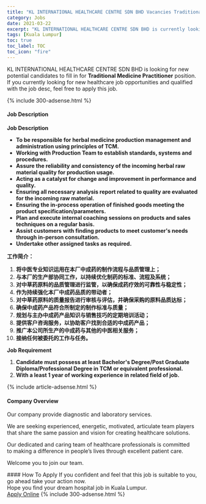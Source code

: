 ```yaml
---
title: "KL INTERNATIONAL HEALTHCARE CENTRE SDN BHD Vacancies Traditional Medicine Practitioner" 
category: Jobs 
date: 2021-03-22 
excerpt: "KL INTERNATIONAL HEALTHCARE CENTRE SDN BHD is currently looking for suitable person to fill in the Traditional Medicine Practitioner which positioned at Kuala Lumpur" 
tags: [Kuala Lumpur] 
toc: true 
toc_label: TOC 
toc_icon: "fire" 
--- 
```


<p>KL INTERNATIONAL HEALTHCARE CENTRE SDN BHD is looking for new potential candidates to fill in for <b>Traditional Medicine Practitioner</b> position. If you currently looking for new healthcare job opportunities and qualified with the job desc, feel free to apply this job.
</p>{% include 300-adsense.html %} 
<div><div><h4>Job Description</h4></div><div><div><span><div><p><strong>Job&#160;Description&#160;</strong></p><ul><li><strong>To be responsible for&#160;herbal medicine production&#160;management and administration using principles of TCM.</strong></li><li><strong>Working with Production Team to establish standards, systems and procedures.</strong></li><li><strong>Assure the reliability and consistency of the incoming herbal raw material quality for production usage.</strong></li><li><strong>Acting as a catalyst for change and improvement in performance and quality.</strong></li><li><strong>Ensuring all necessary analysis report related to quality are evaluated for the incoming raw material.</strong></li><li><strong>Ensuring the in-process operation of finished goods meeting the product specification/parameters.</strong></li><li><strong>Plan and execute internal coaching sessions on products and sales techniques on a regular basis.</strong></li><li><strong>Assist customers with finding products to meet customer's needs through in-person consultation.</strong></li><li><strong>Undertake other assigned tasks as required.</strong></li></ul><p><strong>&#24037;&#20316;&#31616;&#20171;&#65306;</strong></p><ol><li><strong>&#23558;&#20013;&#21307;&#19987;&#19994;&#30693;&#35782;&#36816;&#29992;&#22312;&#26412;&#21378;&#20013;&#25104;&#33647;&#30340;&#21046;&#20316;&#27969;&#31243;&#19982;&#21697;&#36136;&#31649;&#29702;&#19978;&#65307;</strong></li><li><strong>&#19982;&#26412;&#21378;&#30340;&#29983;&#20135;&#37096;&#21327;&#21516;&#24037;&#20316;&#65292;&#20197;&#25345;&#32493;&#20248;&#21270;&#21046;&#33647;&#30340;&#26631;&#20934;&#12289;&#27969;&#31243;&#21450;&#31995;&#32479;&#65307;</strong></li><li><strong>&#23545;&#20013;&#33609;&#33647;&#21407;&#26009;&#30340;&#21697;&#36136;&#31649;&#29702;&#36827;&#34892;&#30417;&#31649;&#65292;&#20197;&#30830;&#20445;&#25104;&#33647;&#30103;&#25928;&#30340;&#21487;&#38752;&#24615;&#19982;&#31283;&#23450;&#24615;&#65307;</strong></li><li><strong>&#20316;&#20026;&#25345;&#32493;&#24378;&#21270;&#26412;&#21378;&#20013;&#25104;&#33647;&#21697;&#36136;&#30340;&#24102;&#21160;&#32773;&#65307;</strong></li><li><strong>&#23545;&#20013;&#33609;&#33647;&#21407;&#26009;&#30340;&#36136;&#37327;&#25253;&#21578;&#36827;&#34892;&#23457;&#26680;&#19982;&#35780;&#20272;&#65292;&#24182;&#30830;&#20445;&#37319;&#36141;&#30340;&#21407;&#26009;&#21697;&#36136;&#36798;&#26631;&#65307;</strong></li><li><strong>&#30830;&#20445;&#20013;&#25104;&#33647;&#20135;&#21697;&#31526;&#21512;&#25152;&#21046;&#23450;&#30340;&#21046;&#20316;&#26631;&#20934;&#19982;&#36136;&#37327;&#65307;</strong></li><li><strong>&#35268;&#21010;&#19982;&#20027;&#21150;&#20013;&#25104;&#33647;&#20135;&#21697;&#30693;&#35782;&#19982;&#38144;&#21806;&#25216;&#24039;&#30340;&#23450;&#26399;&#22521;&#35757;&#27963;&#21160;&#65307;</strong></li><li><strong>&#25552;&#20379;&#23458;&#25143;&#21672;&#35810;&#26381;&#21153;&#65292;&#20197;&#21327;&#21161;&#23458;&#25143;&#25214;&#21040;&#21512;&#36866;&#30340;&#20013;&#25104;&#33647;&#20135;&#21697;&#65307;</strong></li><li><strong>&#25512;&#24191;&#26412;&#20844;&#21496;&#25152;&#29983;&#20135;&#30340;&#20013;&#25104;&#33647;&#19982;&#20854;&#20182;&#30340;&#20013;&#21307;&#30456;&#20851;&#26381;&#21153;&#65307;</strong></li><li><strong>&#25509;&#32435;&#20219;&#20309;&#34987;&#22996;&#25176;&#30340;&#24037;&#20316;&#19982;&#20219;&#21153;&#12290;</strong></li></ol><p><strong>Job&#160;Requirement&#160;</strong></p><ol><li><strong>Candidate must possess at least Bachelor's Degree/Post Graduate Diploma/Professional Degree in TCM&#160;or&#160;equivalent&#160;professional.&#160;</strong></li><li><strong>With&#160;a&#160;least&#160;1&#160;year&#160;of&#160;working&#160;experience&#160;in related field of job.</strong></li></ol></div></span></div></div></div> 
{% include article-adsense.html %} 
<div><div><h4>Company Overview</h4></div><div><div><span><div><p>Our company provide diagnostic and laboratory services.&#160;</p><p>We&#160;are seeking experienced,&#160;energetic, motivated, articulate team players that share&#160;the&#160;same passion and vision for creating&#160;healthcare&#160;solutions.</p><p>Our dedicated and caring team of healthcare professionals is committed to&#160;making a difference in people&#8217;s lives through excellent patient care.</p><p>Welcome you to join our team.&#160;</p></div></span></div></div></div> 
#### How To Apply 
If you confident and feel that this job is suitable to you, go ahead take your action now. <br/> 
Hope you find your dream hospital job in Kuala Lumpur. <br/> 
<a href="https://www.jobstreet.com.my/en/job/traditional-medicine-practitioner-4513467?jobId=jobstreet-my-job-4513467" class="btn btn--warning" target="_blank" rel="nofollow noopenner">Apply Online</a> 
{% include 300-adsense.html %} 